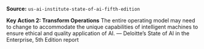 **Source:** `us-ai-institute-state-of-ai-fifth-edition`

**Key Action 2: Transform Operations**
The entire operating model may need to change to accommodate the unique capabilities of intelligent machines to ensure ethical and quality application of AI.
— Deloitte’s State of AI in the Enterprise, 5th Edition report

